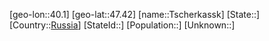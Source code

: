 ﻿---
location: [47.42,40.1]
type: City
tags:
- geo/City


SpocWebEntityId: 35016
isDeleted: false
confidential: public

---
[geo-lon::40.1]
[geo-lat::47.42]
[name::Tscherkassk]
[State::]
[Country::[Russia](geo/Continent/Europe/Russia.md)]
[StateId::]
[Population::]
[Unknown::]

